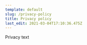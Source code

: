```yaml
---
template: default
slug: /privacy-policy
title: Privacy policy
last_edit: 2021-03-04T17:10:36.475Z
---
```


Privacy text
